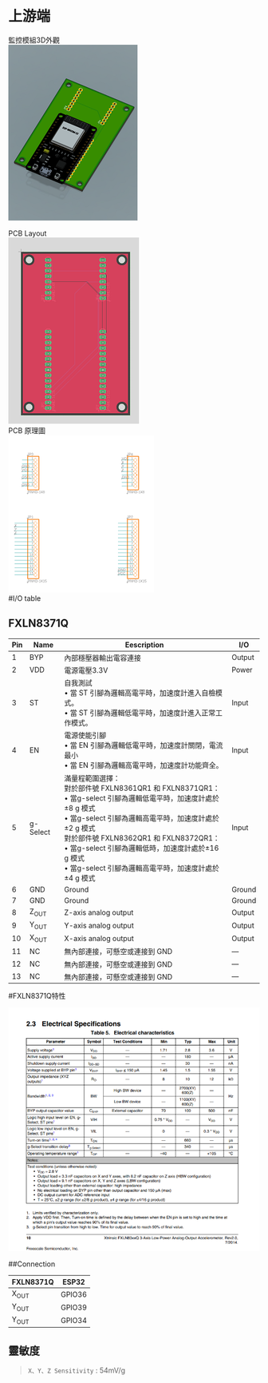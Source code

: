 # 上游端    
監控模組3D外觀   
![123](README_img_file/PCB3D.png)  

PCB Layout  
![img.png](README_img_file/PCB_Layout.png)  
PCB 原理圖  
![img.png](README_img_file/PCB原理圖.png)  
#I/O table  
## FXLN8371Q
|  Pin   | Name  | Eescription  | I/O  |
|  ----  | ----  | ----  | ----  |
| 1  | BYP | 內部穩壓器輸出電容連接 |Output |
| 2  | VDD | 電源電壓3.3V |Power |
| 3  | ST | 自我測試<br> • 當 ST 引腳為邏輯高電平時，加速度計進入自檢模式。 <br> • 當 ST 引腳為邏輯低電平時，加速度計進入正常工作模式。 |Input |
| 4  | EN | 電源使能引腳<br>• 當 EN 引腳為邏輯低電平時，加速度計關閉，電流最小<br>• 當 EN 引腳為邏輯高電平時，加速度計功能齊全。 |Input |
| 5  | g-Select | 滿量程範圍選擇： <br>對於部件號 FXLN8361QR1 和 FXLN8371QR1： <br>• 當g-select 引腳為邏輯低電平時，加速度計處於±8 g 模式 <br>• 當g-select 引腳為邏輯高電平時，加速度計處於±2 g 模式<br>對於部件號 FXLN8362QR1 和 FXLN8372QR1：<br>• 當g-select 引腳為邏輯低時，加速度計處於±16 g 模式<br>• 當g-select 引腳為邏輯高電平時，加速度計處於±4 g 模式 |Input |
| 6  | GND | Ground |Ground |
| 7  | GND | Ground |Ground |
| 8  | Z<sub>OUT | Z-axis analog output |Output |
| 9  | Y<sub>OUT | Y-axis analog output |Output |
| 10  | X<sub>OUT | X-axis analog output |Output |
| 11  | NC | 無內部連接，可懸空或連接到 GND |— |
| 12  | NC | 無內部連接，可懸空或連接到 GND |— |
| 13  | NC | 無內部連接，可懸空或連接到 GND |— |  

#FXLN8371Q特性  

![img.png](README_img_file/fxln8371qdatasheet.png)

##Connection  

|  FXLN8371Q   | ESP32  |
|  ----  | ----  | 
| X<sub>OUT  | GPIO36 |
| Y<sub>OUT  | GPIO39 |
| Y<sub>OUT  | GPIO34 |

## 靈敏度
> ```X、Y、Z Sensitivity``` : 54mV/g
